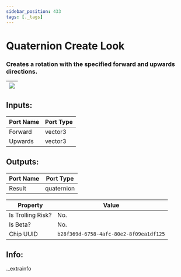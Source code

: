 ```yaml
---
sidebar_position: 433
tags: [._tags]
---
```


# Quaternion Create Look


### Creates a rotation with the specified forward and upwards directions.

| ![](https://images-ext-2.discordapp.net/external/MPmIaQzlEPmgGWlgi-WxBBXt0Bjv_zWPkg1y1f_sy3s/https/www.recroomcircuits.com/image/circuit/absolute-value?width=206&height=108) |
|-----|

## Inputs:
| Port Name | Port Type |
|-----------|-----------|
| Forward | vector3 |
| Upwards | vector3 |

## Outputs:
| Port Name | Port Type |
|-----------|-----------|
| Result | quaternion | 

| Property  | Value |
|-------------------|-----------|
| Is Trolling Risk? | No. |
| Is Beta? | No. |
| Chip UUID | `b28f369d-6758-4afc-80e2-8f09ea1df125` |

## Info:
._extrainfo